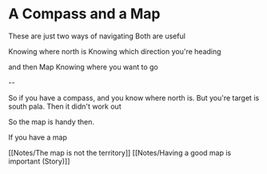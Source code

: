 # A Compass and a Map

These are just two ways of navigating
Both are useful

Knowing where north is
Knowing which direction you're heading

and then Map
Knowing where you want to go

--

So if you have a compass, and you know where north is.
But you're target is south pala. Then it didn't work out

So the map is handy then.

If you have a map

[[Notes/The map is not the territory]]
[[Notes/Having a good map is important (Story)]]